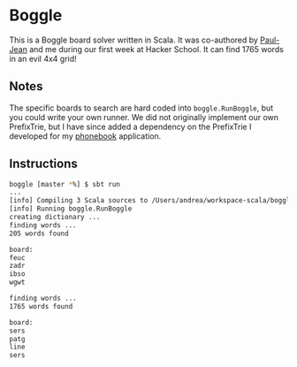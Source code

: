 # Boggle

This is a Boggle board solver written in Scala. It was co-authored by [Paul-Jean](https://github.com/paul-jean) and me during our first week at Hacker School. It can find 1765 words in an evil 4x4 grid!

## Notes

The specific boards to search are hard coded into `boggle.RunBoggle`, but you could write your own runner. We did not originally 
implement our own PrefixTrie, but I have since added a dependency on the PrefixTrie I developed for my
[phonebook](https://github.com/andreafey/phonebook) application.

## Instructions

```bash
boggle [master *%] $ sbt run
...
[info] Compiling 3 Scala sources to /Users/andrea/workspace-scala/boggle/target/scala-2.10/classes...
[info] Running boggle.RunBoggle
creating dictionary ...
finding words ...
205 words found

board:
feuc
zadr
ibso
wgwt

finding words ...
1765 words found

board:
sers
patg
line
sers
```
